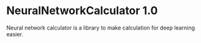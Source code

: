 # NeuralNetworkCalculator 1.0

Neural network calculator is a library to make calculation for deep learning easier.

